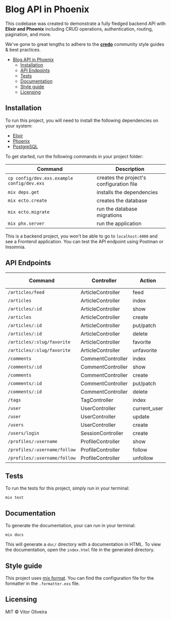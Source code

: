 # Blog API in Phoenix

This codebase was created to demonstrate a fully fledged backend API with **Elixir and Phoenix** including CRUD operations, authentication, routing, pagination, and more.

We've gone to great lengths to adhere to the **[credo](https://github.com/rrrene/credo)** community style guides & best practices.

- [Blog API in Phoenix](#blog-api-in-phoenix)
  - [Installation](#installation)
  - [API Endpoints](#api-endpoints)
  - [Tests](#tests)
  - [Documentation](#documentation)
  - [Style guide](#style-guide)
  - [Licensing](#licensing)

## Installation

To run this project, you will need to install the following dependencies on your system:

* [Elixir](https://elixir-lang.org/install.html)
* [Phoenix](https://hexdocs.pm/phoenix/installation.html)
* [PostgreSQL](https://www.postgresql.org/download/macosx/)

To get started, run the following commands in your project folder:

| Command                                       | Description                                  |
|-----------------------------------------------|----------------------------------------------|
| `cp config/dev.exs.example config/dev.exs`    | creates the project's configuration file     |
| `mix deps.get`                                | installs the dependencies                    |
| `mix ecto.create`                             | creates the database                         |
| `mix ecto.migrate`                            | run the database migrations                  |
| `mix phx.server`                              | run the application                          |

This is a backend project, you won't be able to go to `localhost:4000` and see a Frontend application. You can test the API endpoint using Postman or Insomnia.

## API Endpoints

| Command                       | Controller               | Action       | HTTP method  |
|-------------------------------|--------------------------|--------------|--------------|
| `/articles/feed`              | ArticleController        | feed         | GET          |
| `/articles`                   | ArticleController        | index        | GET          |
| `/articles/:id`               | ArticleController        | show         | GET          |
| `/articles`                   | ArticleController        | create       | POST         |
| `/articles/:id`               | ArticleController        | put/patch    | PUT/PATCH    |
| `/articles/:id`               | ArticleController        | delete       | DELETE       |
| `/articles/:slug/favorite`    | ArticleController        | favorite     | POST         |
| `/articles/:slug/favorite`    | ArticleController        | unfavorite   | DELETE       |
| `/comments`                   | CommentController        | index        | GET          |
| `/comments/:id`               | CommentController        | show         | GET          |
| `/comments`                   | CommentController        | create       | POST         |
| `/comments/:id`               | CommentController        | put/patch    | PUT/PATCH    |
| `/comments/:id`               | CommentController        | delete       | DELETE       |
| `/tags`                       | TagController            | index        | GET          |
| `/user`                       | UserController           | current_user | GET          |
| `/user`                       | UserController           | update       | PUT          |
| `/users`                      | UserController           | create       | POST         |
| `/users/login`                | SessionController        | create       | POST         |
| `/profiles/:username`         | ProfileController        | show         | GET          |
| `/profiles/:username/follow`  | ProfileController        | follow       | POST         |
| `/profiles/:username/follow`  | ProfileController        | unfollow     | DELETE       |

## Tests

To run the tests for this project, simply run in your terminal:

```shell
mix test
```

## Documentation

To generate the documentation, your can run in your terminal:

```shell
mix docs
```

This will generate a `doc/` directory with a documentation in HTML. To view the documentation, open the `index.html` file in the generated directory.

## Style guide

This project uses [mix format](https://hexdocs.pm/mix/master/Mix.Tasks.Format.html). You can find the configuration file for the formatter in the `.formatter.exs` file.

## Licensing

MIT © Vitor Oliveira
